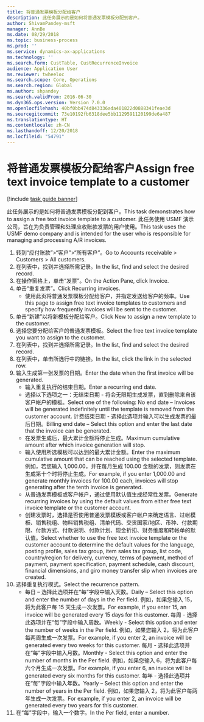 ```yaml
---
title: 将普通发票模板分配给客户
description: 此任务展示的是如何将普通发票模板分配到客户。
author: ShivamPandey-msft
manager: AnnBe
ms.date: 08/29/2018
ms.topic: business-process
ms.prod: ''
ms.service: dynamics-ax-applications
ms.technology: ''
ms.search.form: CustTable, CustRecurrenceInvoice
audience: Application User
ms.reviewer: twheeloc
ms.search.scope: Core, Operations
ms.search.region: Global
ms.author: shpandey
ms.search.validFrom: 2016-06-30
ms.dyn365.ops.version: Version 7.0.0
ms.openlocfilehash: 40bf0bb474d843336ada401822d0888341feae3d
ms.sourcegitcommit: 73e10192fb6318dee5bb1129591120199de6a487
ms.translationtype: HT
ms.contentlocale: zh-CN
ms.lasthandoff: 12/20/2018
ms.locfileid: "54791"
---
```

# <a name="assign-free-text-invoice-template-to-a-customer"></a><span data-ttu-id="04f82-103">将普通发票模板分配给客户</span><span class="sxs-lookup"><span data-stu-id="04f82-103">Assign free text invoice template to a customer</span></span>

[!include [task guide banner](../../includes/task-guide-banner.md)]

<span data-ttu-id="04f82-104">此任务展示的是如何将普通发票模板分配到客户。</span><span class="sxs-lookup"><span data-stu-id="04f82-104">This task demonstrates how to assign a free text invoice template to a customer.</span></span> <span data-ttu-id="04f82-105">此任务使用 USMF 演示公司，旨在为负责管理和处理应收账款发票的用户使用。</span><span class="sxs-lookup"><span data-stu-id="04f82-105">This task uses the USMF demo company and is intended for the user who is responsible for managing and processing A/R invoices.</span></span>

1. <span data-ttu-id="04f82-106">转到“应付账款”>“客户”>“所有客户”。</span><span class="sxs-lookup"><span data-stu-id="04f82-106">Go to Accounts receivable > Customers > All customers.</span></span>
2. <span data-ttu-id="04f82-107">在列表中，找到并选择所需记录。</span><span class="sxs-lookup"><span data-stu-id="04f82-107">In the list, find and select the desired record.</span></span>
3. <span data-ttu-id="04f82-108">在操作窗格上，单击“发票”。</span><span class="sxs-lookup"><span data-stu-id="04f82-108">On the Action Pane, click Invoice.</span></span>
4. <span data-ttu-id="04f82-109">单击“重复发票”。</span><span class="sxs-lookup"><span data-stu-id="04f82-109">Click Recurring invoices.</span></span>
    * <span data-ttu-id="04f82-110">使用此页将普通发票模板分配给客户，并指定发送给客户的频率。</span><span class="sxs-lookup"><span data-stu-id="04f82-110">Use this page to assign free text invoice templates to customers and specify how frequently invoices will be sent to the customer.</span></span>  
5. <span data-ttu-id="04f82-111">单击“新建”以将新模板分配给客户。</span><span class="sxs-lookup"><span data-stu-id="04f82-111">Click New to assign a new template to the customer.</span></span>
6. <span data-ttu-id="04f82-112">选择您要分配给客户的普通发票模板。</span><span class="sxs-lookup"><span data-stu-id="04f82-112">Select the free text invoice template you want to assign to the customer.</span></span>
7. <span data-ttu-id="04f82-113">在列表中，找到并选择所需记录。</span><span class="sxs-lookup"><span data-stu-id="04f82-113">In the list, find and select the desired record.</span></span>
8. <span data-ttu-id="04f82-114">在列表中，单击所选行中的链接。</span><span class="sxs-lookup"><span data-stu-id="04f82-114">In the list, click the link in the selected row.</span></span>
9. <span data-ttu-id="04f82-115">输入生成第一张发票的日期。</span><span class="sxs-lookup"><span data-stu-id="04f82-115">Enter the date when the first invoice will be generated.</span></span>
    * <span data-ttu-id="04f82-116">输入重复执行的结束日期。</span><span class="sxs-lookup"><span data-stu-id="04f82-116">Enter a recurring end date.</span></span>  
    * <span data-ttu-id="04f82-117">选择以下选项之一：无结束日期 - 将会无限期生成发票，直到删除来自该客户帐户的模板。</span><span class="sxs-lookup"><span data-stu-id="04f82-117">Select one of the following: No end date – Invoices will be generated indefinitely until the template is removed from the customer account.</span></span>  <span data-ttu-id="04f82-118">计费结束日期 - 选择此选项并输入可以生成发票的最后日期。</span><span class="sxs-lookup"><span data-stu-id="04f82-118">Billing end date – Select this option and enter the last date that the invoice can be generated.</span></span>  
    * <span data-ttu-id="04f82-119">在发票生成后，最大累计金额将停止生成。</span><span class="sxs-lookup"><span data-stu-id="04f82-119">Maximum cumulative amount after which invoice generation will stop.</span></span>  
    * <span data-ttu-id="04f82-120">输入使用所选模板可以达到的最大累计金额。</span><span class="sxs-lookup"><span data-stu-id="04f82-120">Enter the maximum cumulative amount that can be reached using the selected template.</span></span> <span data-ttu-id="04f82-121">例如，若您输入 1,000.00，并在每月生成 100.00 金额的发票，则发票在生成第十个时将停止生成。</span><span class="sxs-lookup"><span data-stu-id="04f82-121">For example, if you enter 1,000.00 and generate monthly invoices for 100.00 each, invoices will stop generating after the tenth invoice is generated.</span></span>  
    * <span data-ttu-id="04f82-122">从普通发票模板或客户帐户，通过使用默认值生成经常性发票。</span><span class="sxs-lookup"><span data-stu-id="04f82-122">Generate recurring invoices by using the default values from either free text invoice template or the customer account.</span></span>  
    * <span data-ttu-id="04f82-123">创建发票时，选择是否使用普通发票模板或客户帐户来确定语言、过帐模板、销售税组、物料销售税组、清单代码、交货国家/地区、币种、付款期限、付款方式、付款说明、付款计划、现金折扣、财务维度和转帐单的默认值。</span><span class="sxs-lookup"><span data-stu-id="04f82-123">Select whether to use the free text invoice template or the customer account to determine the default values for the language, posting profile, sales tax group, item sales tax group, list code, country/region for delivery, currency, terms of payment, method of payment, payment specification, payment schedule, cash discount, financial dimensions, and giro money transfer slip when invoices are created.</span></span>  
10. <span data-ttu-id="04f82-124">选择重复执行模式。</span><span class="sxs-lookup"><span data-stu-id="04f82-124">Select the recurrence pattern.</span></span>
    * <span data-ttu-id="04f82-125">每日 – 选择此选项并在“每”字段中输入天数。</span><span class="sxs-lookup"><span data-stu-id="04f82-125">Daily – Select this option and enter the number of days in the Per field.</span></span> <span data-ttu-id="04f82-126">例如，如果您输入 15，将为此客户每 15 天生成一次发票。</span><span class="sxs-lookup"><span data-stu-id="04f82-126">For example, if you enter 15, an invoice will be generated every 15 days for this customer.</span></span>  <span data-ttu-id="04f82-127">每周 - 选择此选项并在“每”字段中输入周数。</span><span class="sxs-lookup"><span data-stu-id="04f82-127">Weekly - Select this option and enter the number of weeks in the Per field.</span></span> <span data-ttu-id="04f82-128">例如，如果您输入 2，将为此客户每两周生成一次发票。</span><span class="sxs-lookup"><span data-stu-id="04f82-128">For example, if you enter 2, an invoice will be generated every two weeks for this customer.</span></span>  <span data-ttu-id="04f82-129">每月 - 选择此选项并在“每”字段中输入月数。</span><span class="sxs-lookup"><span data-stu-id="04f82-129">Monthly - Select this option and enter the number of months in the Per field.</span></span> <span data-ttu-id="04f82-130">例如，如果您输入 6，将为此客户每六个月生成一次发票。</span><span class="sxs-lookup"><span data-stu-id="04f82-130">For example, if you enter 6, an invoice will be generated every six months for this customer.</span></span>  <span data-ttu-id="04f82-131">每年 - 选择此选项并在“每”字段中输入年数。</span><span class="sxs-lookup"><span data-stu-id="04f82-131">Yearly – Select this option and enter the number of years in the Per field.</span></span> <span data-ttu-id="04f82-132">例如，如果您输入 2，将为此客户每两年生成一次发票。</span><span class="sxs-lookup"><span data-stu-id="04f82-132">For example, if you enter 2, an invoice will be generated every two years for this customer.</span></span>  
11. <span data-ttu-id="04f82-133">在“每”字段中，输入一个数字。</span><span class="sxs-lookup"><span data-stu-id="04f82-133">In the Per field, enter a number.</span></span>


